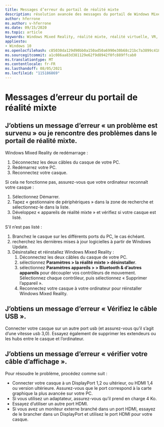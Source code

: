 ```yaml
---
title: Messages d’erreur du portail de réalité mixte
description: résolution avancée des messages du portail de Windows Mixed Reality qui vont au-delà de notre documentation de support technique standard.
author: hferrone
ms.author: v-hferrone
ms.date: 09/15/2020
ms.topic: article
keywords: Windows Mixed Reality, réalité mixte, réalité virtuelle, VR, MR, dépannage, erreurs, aide, Support, portail de réalité mixte
appliesto:
- Windows 10
ms.openlocfilehash: c85030da129d90bb0a150ad50a6990e30b68c21bc7a3899c4182e87acd4b4fa5
ms.sourcegitcommit: a1c086aa83d381129e62f9d8942f0fc889ffcab0
ms.translationtype: MT
ms.contentlocale: fr-FR
ms.lasthandoff: 08/05/2021
ms.locfileid: "115186869"
---
```

# <a name="mixed-reality-portal-error-messages"></a>Messages d’erreur du portail de réalité mixte

## <a name="i-got-a-something-went-wrong-error-message-or-im-having-problems-in-the-mixed-reality-portal"></a>J’obtiens un message d’erreur « un problème est survenu » ou je rencontre des problèmes dans le portail de réalité mixte.

Windows Mixed Reality de redémarrage :
1. Déconnectez les deux câbles du casque de votre PC.
2. Redémarrez votre PC.
3. Reconnectez votre casque.

Si cela ne fonctionne pas, assurez-vous que votre ordinateur reconnaît votre casque :
1. Sélectionnez Démarrer.
2. Tapez « gestionnaire de périphériques » dans la zone de recherche et sélectionnez-le dans la liste. 
3. Développez « appareils de réalité mixte » et vérifiez si votre casque est listé. 

S’il n’est pas listé :
1. Branchez le casque sur les différents ports du PC, le cas échéant.
2. recherchez les dernières mises à jour logicielles à partir de Windows Update.
3. Désinstallez et réinstallez Windows Mixed Reality :
    1. Déconnectez les deux câbles du casque de votre PC.
    2. sélectionnez **Paramètres > la réalité mixte > désinstaller**.
    3. sélectionnez **Paramètres appareils > > Bluetooth & d’autres appareils** pour découpler vos contrôleurs de mouvement. Sélectionnez chaque contrôleur, puis sélectionnez « Supprimer l’appareil ».
    4. Reconnectez votre casque à votre ordinateur pour réinstaller Windows Mixed Reality.
    
## <a name="im-getting-a-check-your-usb-cable-error-message"></a>J’obtiens un message d’erreur « Vérifiez le câble USB ».

Connecter votre casque sur un autre port usb (et assurez-vous qu’il s’agit d’une vitesse usb 3,0). Essayez également de supprimer les extendeurs ou les hubs entre le casque et l’ordinateur.

## <a name="im-getting-a-check-your-display-cable-error-message"></a>J’obtiens un message d’erreur « vérifier votre câble d’affichage ».

Pour résoudre le problème, procédez comme suit :
* Connecter votre casque à un DisplayPort 1,2 ou ultérieur, ou HDMI 1,4 ou version ultérieure. Assurez-vous que le port correspond à la carte graphique la plus avancée sur votre PC.
* Si vous utilisez un adaptateur, assurez-vous qu’il prend en charge 4 Ko.
* Essayez d’utiliser un autre port HDMI.
* Si vous avez un moniteur externe branché dans un port HDMI, essayez de le brancher dans un DisplayPort et utilisez le port HDMI pour votre casque.
